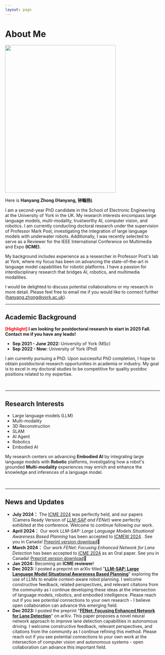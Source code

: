 ```yaml
---
layout: page
---
```


# About Me

<img src="images/profile2.jpg" class="floatpic" width="360" height="480">

Here is **Hanyang Zhong (Hanyang, 钟翰扬)**.

I am a second-year PhD candidate in the School of Electronic Engineering at the University of York in the UK. My research interests encompass large language models, multi-modality, trustworthy AI, computer vision, and robotics. I am currently conducting doctoral research under the supervision of Professor Mark Post, investigating the integration of large language models with underwater robots. Additionally, I was recently selected to serve as a Reviewer for the IEEE International Conference on Multimedia and Expo **(ICME)**. 

My background includes experience as a researcher in Professor Post's lab at York, where my focus has been on advancing the state-of-the-art in language model capabilities for robotic platforms. I have a passion for interdisciplinary research that bridges AI, robotics, and multimedia modalities. 

I would be delighted to discuss potential collaborations or my research in more detail. Please feel free to email me if you would like to connect further (hanyang.zhong@york.ac.uk).

---

## Academic Background

**<font color='red'>[Highlight]</font> I am looking for postdoctoral research to start in 2025 Fall. Contact me if you have any leads!**

- **Sep 2021 - June 2022:** University of York (MSc)
- **Sep 2022 - Now:** University of York (Phd)

I am currently pursuing a PhD. Upon successful PhD completion, I hope to obtain postdoctoral research opportunities in academia or industry. My goal is to excel in my doctoral studies to be competitive for quality postdoc positions related to my expertise.

<br>

---

## Research Interests

- Large language models (LLM)
- Multi-modality
- 3D Reconstruction
- SLAM
- AI Agent
- Robotics
- Embodied AI


My research centers on advancing **Embodied AI** by integrating large language models with **Robotic** platforms, investigating how a robot's grounded **Multi-modality** experiences may enrich and enhance the knowledge and inferences of a language model.

<br>

---

## News and Updates

- **July 2024：** The [ICME 2024](https://2024.ieeeicme.org/#/) was perfectly held, and our papers (Camera Ready Version of *[LLM-SAP](https://vista-h.github.io/MML4SG_2024/papers/wang2024llm.pdf) and FENet*) were perfectly exhibited at the conference. Welcome to continue following our work.
- **April 2024：** Our work *LLM-SAP: Large Language Models Situational Awareness Based Planning* has been accepted to [ICMEW 2024](https://vista-h.github.io/MML4SG_2024/#/) . See you in Canada! [Preprint version download](https://arxiv.org/abs/2312.16127#/)🔗
- **March 2024：** Our work *FENet: Focusing Enhanced Network for Lane Detection* has been accepted to [ICME 2024](https://2024.ieeeicme.org/#/) as an Oral paper. See you in Canada! [Preprint version download](https://arxiv.org/abs/2312.17163#/)🔗
- **Jan 2024:** Becoming an **ICME reviewer**!
- **Dec 2023:** I posted a preprint on arXiv titled "[**LLM-SAP: Large Language Model Situational Awareness Based Planning**](https://github.com/HanyangZhong/Situational_Planning_datasets)" exploring the use of LLMs to enable context-aware robot planning. I welcome constructive feedback, related perspectives, and relevant citations from the community as I continue developing these ideas at the intersection of language models, robotics, and embodied intelligence. Please reach out if you see potential connections to your own research - I believe open collaboration can advance this emerging field.
- **Dec 2023:** I posted the preprint "[**FENet: Focusing Enhanced Network for Lane Detection**](https://github.com/HanyangZhong/FENet)" on arXiv. This paper proposes a novel neural network approach to improve lane detection capabilities in autonomous driving. I welcome constructive feedback, relevant perspectives, and citations from the community as I continue refining this method. Please reach out if you see potential connections to your own work at the intersection of computer vision and autonomous systems - open collaboration can advance this important field.


<br>
